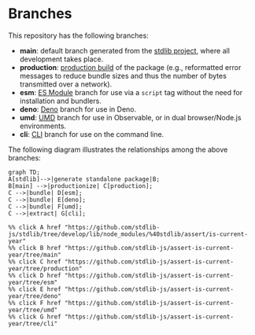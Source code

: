 <!--

@license Apache-2.0

Copyright (c) 2023 The Stdlib Authors.

Licensed under the Apache License, Version 2.0 (the "License");
you may not use this file except in compliance with the License.
You may obtain a copy of the License at

    http://www.apache.org/licenses/LICENSE-2.0

Unless required by applicable law or agreed to in writing, software
distributed under the License is distributed on an "AS IS" BASIS,
WITHOUT WARRANTIES OR CONDITIONS OF ANY KIND, either express or implied.
See the License for the specific language governing permissions and
limitations under the License.

-->

# Branches

This repository has the following branches:

-   **main**: default branch generated from the [stdlib project][stdlib-url], where all development takes place.
-   **production**: [production build][production-url] of the package (e.g., reformatted error messages to reduce bundle sizes and thus the number of bytes transmitted over a network).
-   **esm**: [ES Module][esm-url] branch for use via a `script` tag without the need for installation and bundlers.
-   **deno**: [Deno][deno-url] branch for use in Deno.
-   **umd**: [UMD][umd-url] branch for use in Observable, or in dual browser/Node.js environments.
-   **cli**: [CLI][cli-url] branch for use on the command line.

The following diagram illustrates the relationships among the above branches:

```mermaid
graph TD;
A[stdlib]-->|generate standalone package|B;
B[main] -->|productionize| C[production];
C -->|bundle| D[esm];
C -->|bundle| E[deno];
C -->|bundle| F[umd];
C -->|extract| G[cli];

%% click A href "https://github.com/stdlib-js/stdlib/tree/develop/lib/node_modules/%40stdlib/assert/is-current-year"
%% click B href "https://github.com/stdlib-js/assert-is-current-year/tree/main"
%% click C href "https://github.com/stdlib-js/assert-is-current-year/tree/production"
%% click D href "https://github.com/stdlib-js/assert-is-current-year/tree/esm"
%% click E href "https://github.com/stdlib-js/assert-is-current-year/tree/deno"
%% click F href "https://github.com/stdlib-js/assert-is-current-year/tree/umd"
%% click G href "https://github.com/stdlib-js/assert-is-current-year/tree/cli"
```

[stdlib-url]: https://github.com/stdlib-js/stdlib/tree/develop/lib/node_modules/%40stdlib/assert/is-current-year
[production-url]: https://github.com/stdlib-js/assert-is-current-year/tree/production
[deno-url]: https://github.com/stdlib-js/assert-is-current-year/tree/deno
[umd-url]: https://github.com/stdlib-js/assert-is-current-year/tree/umd
[esm-url]: https://github.com/stdlib-js/assert-is-current-year/tree/esm
[cli-url]: https://github.com/stdlib-js/assert-is-current-year/tree/cli